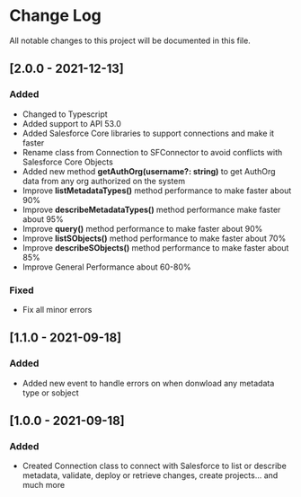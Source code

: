 # Change Log
All notable changes to this project will be documented in this file.

## [2.0.0 - 2021-12-13]
### Added
- Changed to Typescript
- Added support to API 53.0
- Added Salesforce Core libraries to support connections and make it faster
- Rename class from Connection to SFConnector to avoid conflicts with Salesforce Core Objects
- Added new method **getAuthOrg(username?: string)** to get AuthOrg data from any org authorized on the system
- Improve **listMetadataTypes()** method performance to make faster about 90% 
- Improve **describeMetadataTypes()** method performance make faster about 95%
- Improve **query()** method performance to make faster about 90% 
- Improve **listSObjects()** method performance to make faster about 70% 
- Improve **describeSObjects()** method performance to make faster about 85%
- Improve General Performance about 60-80%

### Fixed
- Fix all minor errors

## [1.1.0 - 2021-09-18]
### Added
- Added new event to handle errors on when donwload any metadata type or sobject
## [1.0.0 - 2021-09-18]
### Added
- Created Connection class to connect with Salesforce to list or describe metadata, validate, deploy or retrieve changes, create projects... and much more